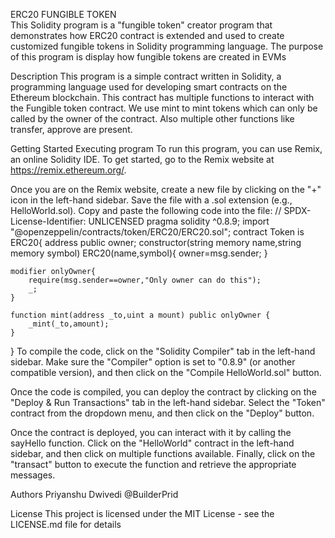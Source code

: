 ERC20 FUNGIBLE TOKEN  
This Solidity program is a "fungible token" creator program that demonstrates how ERC20 contract is extended and used to create customized fungible tokens in Solidity programming language. The purpose of this program is display how fungible tokens are created in EVMs

Description
This program is a simple contract written in Solidity, a programming language used for developing smart contracts on the Ethereum blockchain. This contract has multiple functions to interact with the Fungible token contract. We use mint to mint tokens which can only be called by the owner of the contract. Also multiple other functions like transfer, approve are present.

Getting Started
Executing program
To run this program, you can use Remix, an online Solidity IDE. To get started, go to the Remix website at https://remix.ethereum.org/.

Once you are on the Remix website, create a new file by clicking on the "+" icon in the left-hand sidebar. Save the file with a .sol extension (e.g., HelloWorld.sol). Copy and paste the following code into the file:
// SPDX-License-Identifier: UNLICENSED
pragma solidity ^0.8.9;
import "@openzeppelin/contracts/token/ERC20/ERC20.sol";
contract Token is ERC20{
    address public owner;
    constructor(string memory name,string memory symbol) ERC20(name,symbol){
        owner=msg.sender;
    }

    modifier onlyOwner{
        require(msg.sender==owner,"Only owner can do this");
        _;
    }

    function mint(address _to,uint a mount) public onlyOwner {
        _mint(_to,amount);
    }

}
To compile the code, click on the "Solidity Compiler" tab in the left-hand sidebar. Make sure the "Compiler" option is set to "0.8.9" (or another compatible version), and then click on the "Compile HelloWorld.sol" button.

Once the code is compiled, you can deploy the contract by clicking on the "Deploy & Run Transactions" tab in the left-hand sidebar. Select the "Token" contract from the dropdown menu, and then click on the "Deploy" button.

Once the contract is deployed, you can interact with it by calling the sayHello function. Click on the "HelloWorld" contract in the left-hand sidebar, and then click on multiple functions available. Finally, click on the "transact" button to execute the function and retrieve the appropriate messages.

Authors
Priyanshu Dwivedi
@BuilderPrid

License
This project is licensed under the MIT License - see the LICENSE.md file for details

